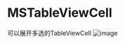 # MSTableViewCell
可以展开多选的TableViewCell
![image](https://github.com/yuanshuainiuniu/MSTableViewCell/blob/master/shot.png)
